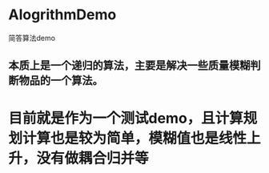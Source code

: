 # AlogrithmDemo
简答算法demo

## 本质上是一个递归的算法，主要是解决一些质量模糊判断物品的一个算法。
# 目前就是作为一个测试demo，且计算规划计算也是较为简单，模糊值也是线性上升，没有做耦合归并等
